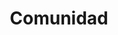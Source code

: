 ---
id: 3
title: "Comunidad"
description: "With supporting text below as a natural lead-in to additional content."
image: "/assets/images/banner-carousel/invite.png"
icon: "block-3"
url: "/services/comunidad/"
---